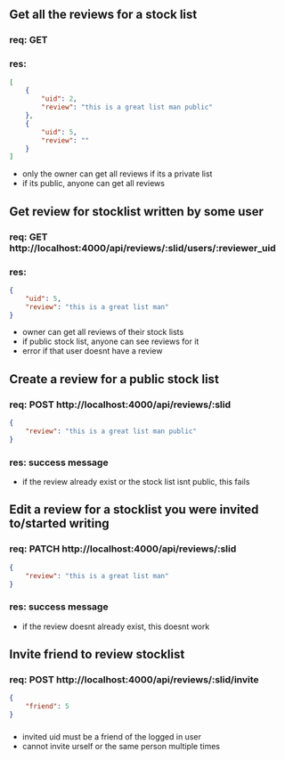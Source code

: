 ## Get all the reviews for a stock list
### req: GET 
### res: 
```json
[
    {
        "uid": 2,
        "review": "this is a great list man public"
    },
    {
        "uid": 5,
        "review": ""
    }
]
```
- only the owner can get all reviews if its a private list
- if its public, anyone can get all reviews

## Get review for stocklist written by some user
### req: GET http://localhost:4000/api/reviews/:slid/users/:reviewer_uid
### res: 
```json
{
    "uid": 5,
    "review": "this is a great list man"
}
```
- owner can get all reviews of their stock lists 
- if public stock list, anyone can see reviews for it
- error if that user doesnt have a review 

## Create a review for a public stock list
### req: POST http://localhost:4000/api/reviews/:slid 
```json
{
    "review": "this is a great list man public"
}
```
### res: success message
- if the review already exist or the stock list isnt public, this fails

## Edit a review for a stocklist you were invited to/started writing
### req: PATCH http://localhost:4000/api/reviews/:slid
```json
{
    "review": "this is a great list man"
}
```
### res: success message
- if the review doesnt already exist, this doesnt work


## Invite friend to review stocklist
### req: POST http://localhost:4000/api/reviews/:slid/invite
```json
{
    "friend": 5
}
```
###
- invited uid must be a friend of the logged in user
- cannot invite urself or the same person multiple times
